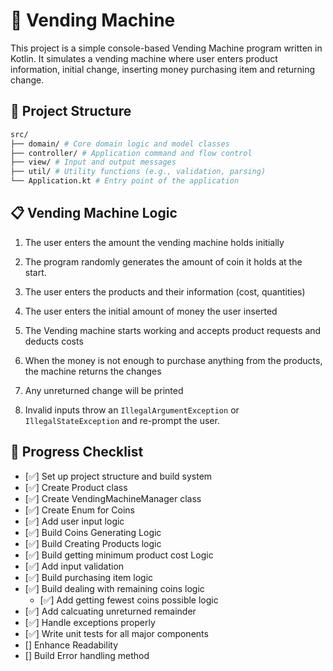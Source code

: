 # 🎰 Vending Machine

This project is a simple console-based Vending Machine program written in Kotlin. It simulates a vending machine where user enters product information, initial change, inserting money purchasing item and returning change.

## 📂 Project Structure

```bash
src/
├── domain/ # Core domain logic and model classes
├── controller/ # Application command and flow control
├── view/ # Input and output messages
├── util/ # Utility functions (e.g., validation, parsing)
└── Application.kt # Entry point of the application
```

## 📋 Vending Machine Logic

1. The user enters the amount the vending machine holds initially
2. The program randomly generates the amount of coin it holds at the start.
3. The user enters the products and their information (cost, quantities)
4. The user enters the initial amount of money the user inserted
5. The Vending machine starts working and accepts product requests and deducts costs
6. When the money is not enough to purchase anything from the products, the machine returns the changes
7. Any unreturned change will be printed

8. Invalid inputs throw an `IllegalArgumentException` or `IllegalStateException` and re-prompt the user.

## 🚧 Progress Checklist

- [✅] Set up project structure and build system
- [✅] Create Product class
- [✅] Create VendingMachineManager class
- [✅] Create Enum for Coins
- [✅] Add user input logic
- [✅] Build Coins Generating Logic
- [✅] Build Creating Products logic
- [✅] Build getting minimum product cost Logic
- [✅] Add input validation
- [✅] Build purchasing item logic
- [✅] Build dealing with remaining coins logic
    - [✅] Add getting fewest coins possible logic
- [✅] Add calcuating unreturned remainder
- [✅] Handle exceptions properly
- [✅] Write unit tests for all major components
- [] Enhance Readability
- [] Build Error handling method